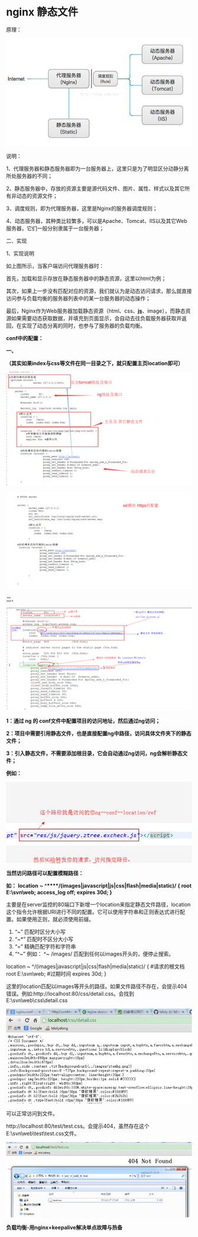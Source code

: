 # nginx 静态文件

原理：

![img](nginx-static.assets/image1.png)

 

说明：

1、代理服务器和静态服务器即为一台服务器上，这里只是为了明显区分动静分离所处服务器的不同；

2、静态服务器中，存放的资源主要是源代码文件、图片、属性、样式以及其它所有非动态的资源文件；

3、调度规则，即为代理服务器，这里是Nginx的服务器调度规则；

4、动态服务器，其种类比较繁多，可以是Apache、Tomcat、IIS以及其它Web服务器，它们一般分别隶属于一台服务器；

 

二、实现

1、实现说明

如上图所示，当客户端访问代理服务器时：

首先，加载和显示存放在静态服务器中的静态资源，这里以html为例；

其次，如果上一步没有匹配对应的资源，我们就认为是动态访问请求，那么就直接访问参与负载均衡的服务器列表中的某一台服务器的动态操作；

最后，Nginx作为Web服务器加载静态资源（html、css、[**js**](http://lib.csdn.net/base/javascript)、image），而静态资源如果需要动态获取数据，并填充到页面显示，会自动去往负载服务器获取并返回，在实现了动态分离的同时，也参与了服务器的负载均衡。

**conf中的配置：**

**一、**

**（其实如果index与css等文件在同一目录之下，就只配置主页location即可）**

![img](nginx-static.assets/image2.png)

![img](nginx-static.assets/image3.png)

二、

![img](nginx-static.assets/image4.png)

**1：通过 ng 的 conf文件中配置项目的访问地址，然后通过ng访问；**

**2：项目中需要引用静态文件，也是直接配置ng中路径，访问具体文件夹下的静态文件；**

**3：引入静态文件，不需要添加根目录，它会自动通过ng访问，ng会解析静态文件；**

**例如：**

![img](nginx-static.assets/image5.png)

**当然访问路径可以配置模糊路径：**

 **如：**        **location** **~ ^****/(images|javascript|js|css|flash|media|static)/**  **{          root        E:\svn\web;          access_log  off;          expires     30d;        }**

主要是在server监控的80端口下新增一个location来指定静态文件路径，location 这个指令允许根据URI进行不同的配置。它可以使用字符串和正则表达式进行配置。如果使用正则，就必须使用前缀。

1. “~” 匹配时区分大小写
2. “~*” 匹配时不区分大小写
3. “=” 精确匹配字符和字符串
4. “^~” 例如： ^~ /images/ 匹配到任何以images开头的，便停止搜索。

location ~ ^/(images|javascript|js|css|flash|media|static)/ { #请求的根文档 root E:\svn\web; #过期时间 expires 30d; }

这里的location匹配以images等开头的路径。如果文件路径不存在，会提示404错误。例如:http://localhost:80/css/detail.css。会找到E:\svn\web\css\detail.css

![img](nginx-static.assets/image6.png)

可以正常访问到文件。

http://localhost:80/test/test.css。会提示404，虽然存在这个E:\svn\web\test\test.css文件。

![img](nginx-static.assets/image7.png)

**负载均衡-用nginx+keepalive解决单点故障与热备**